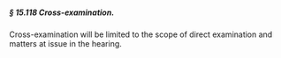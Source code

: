 ##### § 15.118 Cross-examination. #####

Cross-examination will be limited to the scope of direct examination and matters at issue in the hearing.